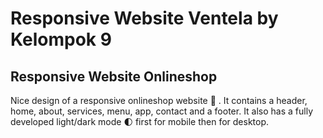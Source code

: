 # Responsive Website Ventela by Kelompok 9
## Responsive Website Onlineshop
Nice design of a responsive onlineshop website 🥗 . It contains a header, home, about, services, menu, app, contact and a footer. It also has a fully developed light/dark mode 🌓 first for mobile then for desktop.
